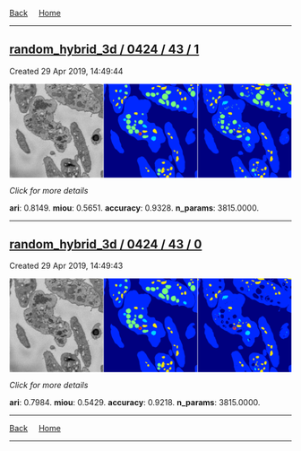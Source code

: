 
[Back](..)&nbsp;&nbsp;&nbsp;&nbsp;&nbsp;[Home](https://leapmanlab.github.io/snapshots)

---

<div class="summary"><a href="1"><h2>random_hybrid_3d / 0424 / 43 / 1</h2></a><p>Created 29 Apr 2019, 14:49:44
</p><a href="1"><img src="1/media/summary.png" align="center"></a><p>
<i>Click for more details</i>
</p></div>

**ari**: 0.8149. **miou**: 0.5651. **accuracy**: 0.9328. **n_params**: 3815.0000. 

---

<div class="summary"><a href="0"><h2>random_hybrid_3d / 0424 / 43 / 0</h2></a><p>Created 29 Apr 2019, 14:49:43
</p><a href="0"><img src="0/media/summary.png" align="center"></a><p>
<i>Click for more details</i>
</p></div>

**ari**: 0.7984. **miou**: 0.5429. **accuracy**: 0.9218. **n_params**: 3815.0000. 

---

[Back](..)&nbsp;&nbsp;&nbsp;&nbsp;&nbsp;[Home](https://leapmanlab.github.io/snapshots)

---